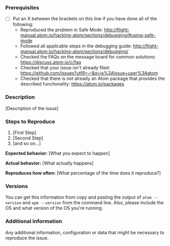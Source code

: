 <!--

Have you read Atom's Code of Conduct? By filing an Issue, you are expected to comply with it, including treating everyone with respect: https://github.com/atom/atom/blob/master/CODE_OF_CONDUCT.md

Do you want to ask a question? Are you looking for support? The Atom message board is the best place for getting support: https://discuss.atom.io

-->

### Prerequisites

-   [ ] Put an X between the brackets on this line if you have done all of the following:
    -   Reproduced the problem in Safe Mode: http://flight-manual.atom.io/hacking-atom/sections/debugging/#using-safe-mode
    -   Followed all applicable steps in the debugging guide: http://flight-manual.atom.io/hacking-atom/sections/debugging/
    -   Checked the FAQs on the message board for common solutions: https://discuss.atom.io/c/faq
    -   Checked that your issue isn't already filed: https://github.com/issues?utf8=✓&q=is%3Aissue+user%3Aatom
    -   Checked that there is not already an Atom package that provides the described functionality: https://atom.io/packages

### Description

[Description of the issue]

### Steps to Reproduce

1. [First Step]
2. [Second Step]
3. [and so on...]

**Expected behavior:** [What you expect to happen]

**Actual behavior:** [What actually happens]

**Reproduces how often:** [What percentage of the time does it reproduce?]

### Versions

You can get this information from copy and pasting the output of `atom --version` and `apm --version` from the command line. Also, please include the OS and what version of the OS you're running.

### Additional Information

Any additional information, configuration or data that might be necessary to reproduce the issue.
